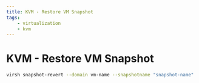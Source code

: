 ```yaml
---
title: KVM - Restore VM Snapshot
tags:
    - virtualization
    - kvm
---
```


# KVM - Restore VM Snapshot

~~~ bash
virsh snapshot-revert --domain vm-name --snapshotname "snapshot-name"
~~~
